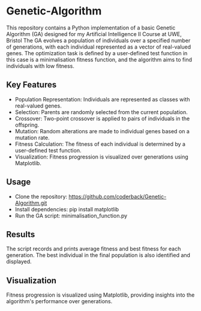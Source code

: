 # Genetic-Algorithm
This repository contains a Python implementation of a basic Genetic Algorithm (GA) designed for my Artificial Intelligence II Course at UWE, Bristol
The GA evolves a population of individuals over a specified number of generations, with each individual represented as a vector of real-valued genes. The optimization task is defined by a user-defined test function in this case is a minimalisation fitness function, and the algorithm aims to find individuals with low fitness.

## Key Features
* Population Representation: Individuals are represented as classes with real-valued genes.  
* Selection: Parents are randomly selected from the current population.  
* Crossover: Two-point crossover is applied to pairs of individuals in the offspring.  
* Mutation: Random alterations are made to individual genes based on a mutation rate.  
* Fitness Calculation: The fitness of each individual is determined by a user-defined test function.  
* Visualization: Fitness progression is visualized over generations using Matplotlib.  

## Usage
* Clone the repository: https://github.com/coderback/Genetic-Algorithm.git  
* Install dependencies: pip install matplotlib  
* Run the GA script: minimalisation_function.py  

## Results
The script records and prints average fitness and best fitness for each generation. The best individual in the final population is also identified and displayed.

## Visualization
Fitness progression is visualized using Matplotlib, providing insights into the algorithm's performance over generations.

